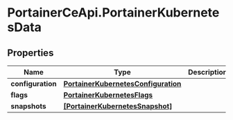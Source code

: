 # PortainerCeApi.PortainerKubernetesData

## Properties
Name | Type | Description | Notes
------------ | ------------- | ------------- | -------------
**configuration** | [**PortainerKubernetesConfiguration**](PortainerKubernetesConfiguration.md) |  | [optional] 
**flags** | [**PortainerKubernetesFlags**](PortainerKubernetesFlags.md) |  | [optional] 
**snapshots** | [**[PortainerKubernetesSnapshot]**](PortainerKubernetesSnapshot.md) |  | [optional] 


